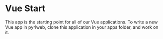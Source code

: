 # Vue Start

This app is the starting point for all of our
Vue applications. To write a new Vue app
in py4web, clone this application in your apps
folder, and work on it.

